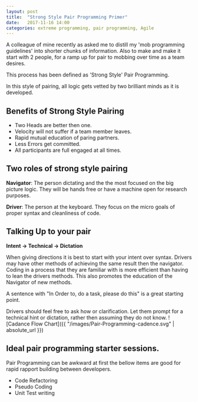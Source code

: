 ```yaml
---
layout: post
title:  "Strong Style Pair Programming Primer"
date:   2017-11-16 14:00
categories: extreme programming, pair programming, Agile
---
```


A  colleague of mine recently as asked me to distill my 'mob  programming guidelines' into shorter chunks of information. Also to make  and make it start with 2 people, for a ramp up for pair to mobbing over time as a team desires.

This process has been defined as 'Strong Style' Pair Programming.

In this style of pairing, all logic gets vetted by two brilliant minds as it is developed.

## Benefits of Strong Style Pairing

* Two Heads are better then one.
* Velocity will not suffer if a team member leaves.
* Rapid mutual education of paring partners.
* Less Errors get committed.
* All participants are full engaged at all times.

## Two roles of strong style pairing
 
**Navigator**: The person dictating and the the most focused on the big picture logic. They will be hands free or have a machine open for research purposes.

**Driver**: The person at the keyboard.  They focus on the micro goals of proper syntax and  cleanliness of code.

## Talking Up to your pair
 
**Intent → Technical → Dictation**

When giving directions it is best to start with your intent over syntax. Drivers may have other methods of achieving the same result then the navigator. Coding in a process that they are familiar with is more efficient than having to lean the drivers methods. 
This also promotes the education of the Navigator of new methods.

A sentence with "In Order to, do a task, please do this" is a great starting point.

Drivers should feel free to ask how or clarification. Let them prompt for a technical hint or dictation, rather then assuming they do not know.
![Cadance Flow Chart]({{ "/images/Pair-Programming-cadence.svg" | absolute_url }})

## Ideal pair programming starter sessions.
Pair Programming can be awkward at first the bellow items are good for rapid rapport building between developers.

* Code Refactoring
* Pseudo Coding
* Unit Test writing 
